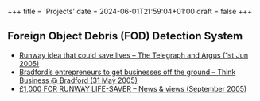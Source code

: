+++
title = 'Projects'
date = 2024-06-01T21:59:04+01:00
draft = false
+++

## Foreign Object Debris (FOD) Detection System

  * <a href="http://archive.thetelegraphandargus.co.uk/2005/6/1/89966.html" title="thetelegraphandargus" target="_blank" rel="noopener">Runway idea that could save lives &#8211; The Telegraph and Argus (1st Jun 2005)</a>
  * <a href="http://www.brad.ac.uk/admin/pr/pressreleases/2005/thinkbusiness.php" title="Bradford Uni Press Release" target="_blank" rel="noopener">Bradford&#8217;s entrepreneurs to get businesses off the ground &#8211; Think Business @ Bradford (31 May 2005)</a>
  * <a href="http://www.brad.ac.uk/admin/pr/september2005/september2005.pdf" title="Bradford Uni September" target="_blank" rel="noopener">£1,000 FOR RUNWAY LIFE-SAVER &#8211; News & views (September 2005)</a>
